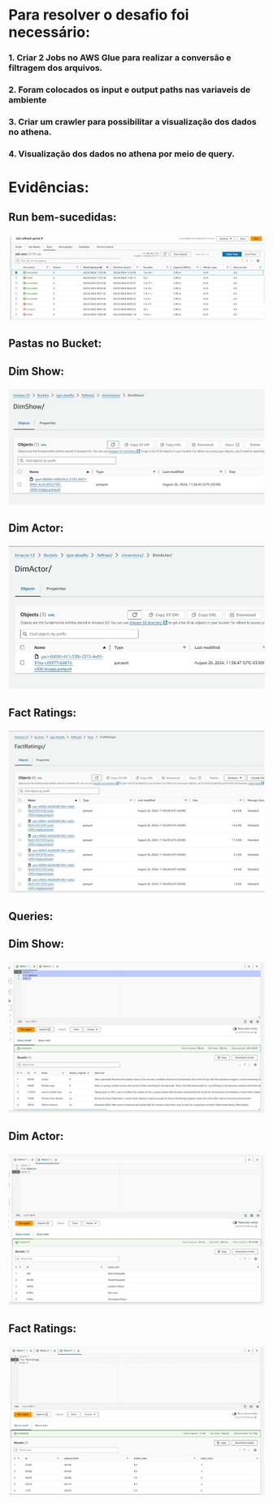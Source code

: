 # Para resolver o desafio foi necessário:
### 1. Criar 2 Jobs no AWS Glue para realizar a conversão e filtragem dos arquivos.
### 2. Foram colocados os input e output paths nas variaveis de ambiente
### 3. Criar um crawler para possibilitar a visualização dos dados no athena.
### 4. Visualização dos dados no athena por meio de query.

# Evidências:

## Run bem-sucedidas:
### ![Run job](https://github.com/EA-Igor/Programa-de-Bolsas-Compass-Data-Analytics---AWS/blob/main/Sprint%209/Evidencias/Desafio/RunJob.jpeg)

## Pastas no Bucket:

## Dim Show:
### ![Dim Show](https://github.com/EA-Igor/Programa-de-Bolsas-Compass-Data-Analytics---AWS/blob/main/Sprint%209/Evidencias/Desafio/dimShowS3.jpeg)

## Dim Actor:
### ![Dim Actor](https://github.com/EA-Igor/Programa-de-Bolsas-Compass-Data-Analytics---AWS/blob/main/Sprint%209/Evidencias/Desafio/dimActorS3.jpeg)

## Fact Ratings:
### ![Fact Ratings](https://github.com/EA-Igor/Programa-de-Bolsas-Compass-Data-Analytics---AWS/blob/main/Sprint%209/Evidencias/Desafio/%20factRatingsS3.jpeg)

## Queries:

## Dim Show:
### ![Dim Show](https://github.com/EA-Igor/Programa-de-Bolsas-Compass-Data-Analytics---AWS/blob/main/Sprint%209/Evidencias/Desafio/queryDimShow.jpeg)

## Dim Actor:
### ![Dim Actor](https://github.com/EA-Igor/Programa-de-Bolsas-Compass-Data-Analytics---AWS/blob/main/Sprint%209/Evidencias/Desafio/queryDimActor.jpeg)

## Fact Ratings:
### ![Fact Ratings](https://github.com/EA-Igor/Programa-de-Bolsas-Compass-Data-Analytics---AWS/blob/main/Sprint%209/Evidencias/Desafio/%20queryFactRatings.jpeg)
